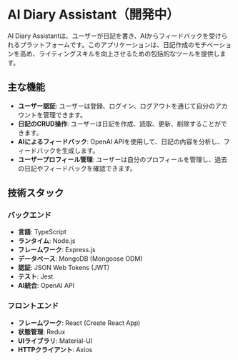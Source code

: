 # AI Diary Assistant（開発中）

AI Diary Assistantは、ユーザーが日記を書き、AIからフィードバックを受けられるプラットフォームです。このアプリケーションは、日記作成のモチベーションを高め、ライティングスキルを向上させるための包括的なツールを提供します。

## 主な機能

- **ユーザー認証**: ユーザーは登録、ログイン、ログアウトを通じて自分のアカウントを管理できます。
- **日記のCRUD操作**: ユーザーは日記を作成、読取、更新、削除することができます。
- **AIによるフィードバック**: OpenAI APIを使用して、日記の内容を分析し、フィードバックを生成します。
- **ユーザープロフィール管理**: ユーザーは自分のプロフィールを管理し、過去の日記やフィードバックを確認できます。

## 技術スタック

### バックエンド

- **言語**: TypeScript
- **ランタイム**: Node.js
- **フレームワーク**: Express.js
- **データベース**: MongoDB (Mongoose ODM)
- **認証**: JSON Web Tokens (JWT)
- **テスト**: Jest
- **AI統合**: OpenAI API

### フロントエンド

- **フレームワーク**: React (Create React App)
- **状態管理**: Redux
- **UIライブラリ**: Material-UI
- **HTTPクライアント**: Axios

<!-- ### 開発ツール

- **バージョン管理**: Git, GitHub
- **パッケージマネージャ**: npm
- **リンター**: ESLint
- **フォーマッター**: Prettier
- **API開発/テスト**: Postman
 -->
